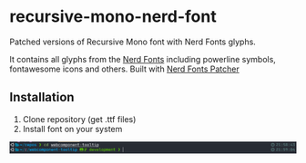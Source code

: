 # recursive-mono-nerd-font
Patched versions of Recursive Mono font with Nerd Fonts glyphs. 

It contains all glyphs from the [Nerd Fonts](https://github.com/ryanoasis/nerd-fonts) including powerline symbols, fontawesome icons and others.
Built with [Nerd Fonts Patcher](https://github.com/ryanoasis/nerd-fonts#font-patcher)

## Installation
1. Clone repository (get .ttf files)
2. Install font on your system

![windows terminal image windows subsystem for linux](windows-terminal.png "Windows Terminal")